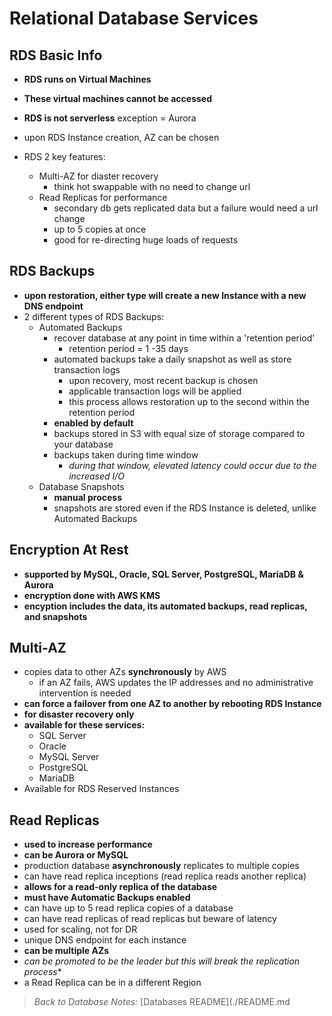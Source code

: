 # Relational Database Services

## RDS Basic Info

* **RDS runs on Virtual Machines**
* **These virtual machines cannot be accessed**
* **RDS is not serverless** exception = Aurora
* upon RDS Instance creation, AZ can be chosen

* RDS 2 key features:
  * Multi-AZ for diaster recovery
    * think hot swappable with no need to change url
  * Read Replicas for performance
    * secondary db gets replicated data but a failure would need a url change
    * up to 5 copies at once
    * good for re-directing huge loads of requests

## RDS Backups

* **upon restoration, either type will create a new Instance with a new DNS endpoint**
* 2 different types of RDS Backups:
  * Automated Backups
    * recover database at any point in time within a 'retention period'
      * retention period = 1 -35 days
    * automated backups take a daily snapshot as well as store transaction logs
      * upon recovery, most recent backup is chosen
      * applicable transaction logs will be applied
      * this process allows restoration up to the second within the retention period
    * **enabled by default**
    * backups stored in S3 with equal size of storage compared to your database
    * backups taken during time window
      * *during that window, elevated latency could occur due to the increased I/O*
  * Database Snapshots
    * **manual process**
    * snapshots are stored even if the RDS Instance is deleted, unlike Automated Backups

## Encryption At Rest

* **supported by MySQL, Oracle, SQL Server, PostgreSQL, MariaDB & Aurora**
* **encryption done with AWS KMS**
* **encyption includes the data, its automated backups, read replicas, and snapshots**

## Multi-AZ

* copies data to other AZs **synchronously** by AWS
  * if an AZ fails, AWS updates the IP addresses and no administrative intervention is needed
* **can force a failover from one AZ to another by rebooting RDS Instance**
* **for disaster recovery only**
* **available for these services:**
  * SQL Server
  * Oracle
  * MySQL Server
  * PostgreSQL
  * MariaDB
* Available for RDS Reserved Instances

## Read Replicas

* **used to increase performance**
* **can be Aurora or MySQL**
* production database **asynchronously** replicates to multiple copies
* can have read replica inceptions (read replica reads another replica)
* **allows for a read-only replica of the database**
* **must have Automatic Backups enabled**
* can have up to 5 read replica copies of a database
* can have read replicas of read replicas but beware of latency
* used for scaling, not for DR
* unique DNS endpoint for each instance
* **can be multiple AZs**
* *can be promoted to be the leader but this will break the replication process**
* a Read Replica can be in a different Region

> *Back to Database Notes:* [Databases README](./README.md
